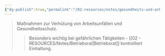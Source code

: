```yaml
---
{"dg-publish":true,"permalink":"/02-resources/notes/gesundheits-und-arbeitsschutzmassnahmen-s/","tags":["betriebsrat/mitbestimmung","arbeitsschutz"],"noteIcon":"","updated":"2025-08-26T16:35:24.296+02:00"}
---
```


>Maßnahmen zur Verhütung von Arbeitsunfällen und Gesundheitsschutz.
>>Besonders wichtig bei gefährlichen Tätigkeiten - [[02 - RESOURCES/Notes/Betriebsrat\|Betriebsrat]] kontrolliert Einhaltung.